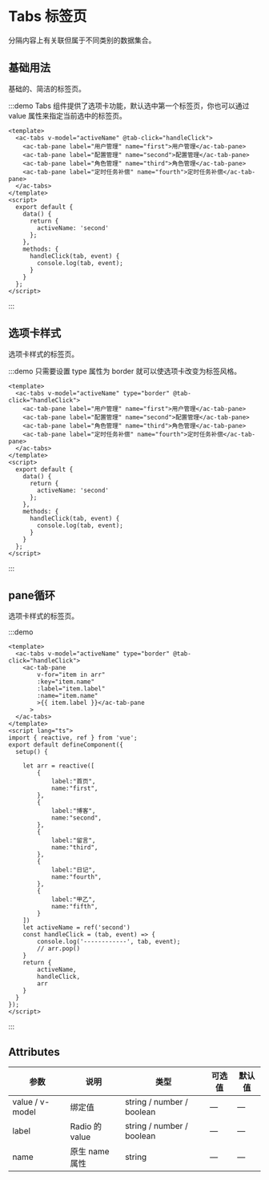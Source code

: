# Tabs 标签页

分隔内容上有关联但属于不同类别的数据集合。

## 基础用法

基础的、简洁的标签页。

:::demo Tabs 组件提供了选项卡功能，默认选中第一个标签页，你也可以通过 value 属性来指定当前选中的标签页。

```vue
<template>
  <ac-tabs v-model="activeName" @tab-click="handleClick">
    <ac-tab-pane label="用户管理" name="first">用户管理</ac-tab-pane>
    <ac-tab-pane label="配置管理" name="second">配置管理</ac-tab-pane>
    <ac-tab-pane label="角色管理" name="third">角色管理</ac-tab-pane>
    <ac-tab-pane label="定时任务补偿" name="fourth">定时任务补偿</ac-tab-pane>
  </ac-tabs>
</template>
<script>
  export default {
    data() {
      return {
        activeName: 'second'
      };
    },
    methods: {
      handleClick(tab, event) {
        console.log(tab, event);
      }
    }
  };
</script>
```

:::
## 选项卡样式

选项卡样式的标签页。

:::demo 只需要设置 type 属性为 border 就可以使选项卡改变为标签风格。

```vue
<template>
  <ac-tabs v-model="activeName" type="border" @tab-click="handleClick">
    <ac-tab-pane label="用户管理" name="first">用户管理</ac-tab-pane>
    <ac-tab-pane label="配置管理" name="second">配置管理</ac-tab-pane>
    <ac-tab-pane label="角色管理" name="third">角色管理</ac-tab-pane>
    <ac-tab-pane label="定时任务补偿" name="fourth">定时任务补偿</ac-tab-pane>
  </ac-tabs>
</template>
<script>
  export default {
    data() {
      return {
        activeName: 'second'
      };
    },
    methods: {
      handleClick(tab, event) {
        console.log(tab, event);
      }
    }
  };
</script>
```

:::
## pane循环

选项卡样式的标签页。

:::demo 

```vue
<template>
  <ac-tabs v-model="activeName" type="border" @tab-click="handleClick">
    <ac-tab-pane
        v-for="item in arr"
        :key="item.name"
        :label="item.label"
        :name="item.name"
        >{{ item.label }}</ac-tab-pane
      >
  </ac-tabs>
</template>
<script lang="ts">
import { reactive, ref } from 'vue';
export default defineComponent({
  setup() {
      
    let arr = reactive([
        {
            label:"首页",
            name:"first",
        },
        {
            label:"博客",
            name:"second",
        },
        {
            label:"留言",
            name:"third",
        },
        {
            label:"日记",
            name:"fourth",
        },
        {
            label:"甲乙",
            name:"fifth",
        }
    ])
    let activeName = ref('second')
    const handleClick = (tab, event) => {
        console.log('------------', tab, event);
        // arr.pop()
    }
    return {
        activeName,
        handleClick,
        arr
    }
  }
});
</script>
```

:::
## Attributes

|参数|说明|类型|可选值|默认值|
|-|-|-|-|-|
|value / v-model|绑定值|string / number / boolean|—|—|
|label|Radio 的 value|string / number / boolean|—|—|
|name|原生 name 属性|string|—|—|